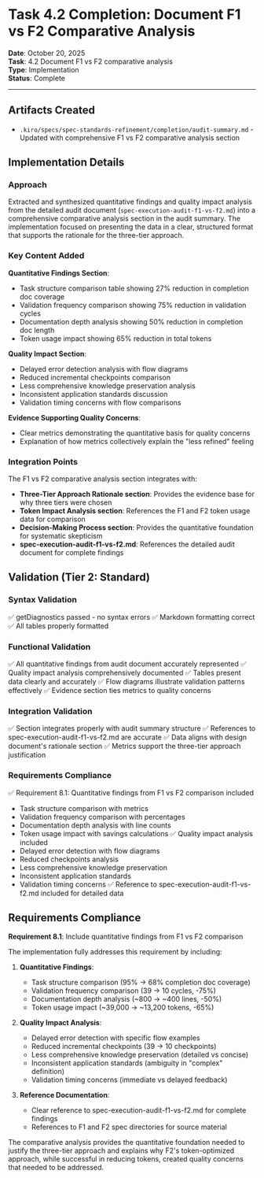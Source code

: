 # Task 4.2 Completion: Document F1 vs F2 Comparative Analysis

**Date**: October 20, 2025  
**Task**: 4.2 Document F1 vs F2 comparative analysis  
**Type**: Implementation  
**Status**: Complete

---

## Artifacts Created

- `.kiro/specs/spec-standards-refinement/completion/audit-summary.md` - Updated with comprehensive F1 vs F2 comparative analysis section

## Implementation Details

### Approach

Extracted and synthesized quantitative findings and quality impact analysis from the detailed audit document (`spec-execution-audit-f1-vs-f2.md`) into a comprehensive comparative analysis section in the audit summary. The implementation focused on presenting the data in a clear, structured format that supports the rationale for the three-tier approach.

### Key Content Added

**Quantitative Findings Section**:
- Task structure comparison table showing 27% reduction in completion doc coverage
- Validation frequency comparison showing 75% reduction in validation cycles
- Documentation depth analysis showing 50% reduction in completion doc length
- Token usage impact showing 65% reduction in total tokens

**Quality Impact Section**:
- Delayed error detection analysis with flow diagrams
- Reduced incremental checkpoints comparison
- Less comprehensive knowledge preservation analysis
- Inconsistent application standards discussion
- Validation timing concerns with flow comparisons

**Evidence Supporting Quality Concerns**:
- Clear metrics demonstrating the quantitative basis for quality concerns
- Explanation of how metrics collectively explain the "less refined" feeling

### Integration Points

The F1 vs F2 comparative analysis section integrates with:
- **Three-Tier Approach Rationale section**: Provides the evidence base for why three tiers were chosen
- **Token Impact Analysis section**: References the F1 and F2 token usage data for comparison
- **Decision-Making Process section**: Provides the quantitative foundation for systematic skepticism
- **spec-execution-audit-f1-vs-f2.md**: References the detailed audit document for complete findings

## Validation (Tier 2: Standard)

### Syntax Validation
✅ getDiagnostics passed - no syntax errors
✅ Markdown formatting correct
✅ All tables properly formatted

### Functional Validation
✅ All quantitative findings from audit document accurately represented
✅ Quality impact analysis comprehensively documented
✅ Tables present data clearly and accurately
✅ Flow diagrams illustrate validation patterns effectively
✅ Evidence section ties metrics to quality concerns

### Integration Validation
✅ Section integrates properly with audit summary structure
✅ References to spec-execution-audit-f1-vs-f2.md are accurate
✅ Data aligns with design document's rationale section
✅ Metrics support the three-tier approach justification

### Requirements Compliance
✅ Requirement 8.1: Quantitative findings from F1 vs F2 comparison included
  - Task structure comparison with metrics
  - Validation frequency comparison with percentages
  - Documentation depth analysis with line counts
  - Token usage impact with savings calculations
✅ Quality impact analysis included
  - Delayed error detection with flow diagrams
  - Reduced checkpoints analysis
  - Less comprehensive knowledge preservation
  - Inconsistent application standards
  - Validation timing concerns
✅ Reference to spec-execution-audit-f1-vs-f2.md included for detailed data

## Requirements Compliance

**Requirement 8.1**: Include quantitative findings from F1 vs F2 comparison

The implementation fully addresses this requirement by including:

1. **Quantitative Findings**:
   - Task structure comparison (95% → 68% completion doc coverage)
   - Validation frequency comparison (39 → 10 cycles, -75%)
   - Documentation depth analysis (~800 → ~400 lines, -50%)
   - Token usage impact (~39,000 → ~13,200 tokens, -65%)

2. **Quality Impact Analysis**:
   - Delayed error detection with specific flow examples
   - Reduced incremental checkpoints (39 → 10 checkpoints)
   - Less comprehensive knowledge preservation (detailed vs concise)
   - Inconsistent application standards (ambiguity in "complex" definition)
   - Validation timing concerns (immediate vs delayed feedback)

3. **Reference Documentation**:
   - Clear reference to spec-execution-audit-f1-vs-f2.md for complete findings
   - References to F1 and F2 spec directories for source material

The comparative analysis provides the quantitative foundation needed to justify the three-tier approach and explains why F2's token-optimized approach, while successful in reducing tokens, created quality concerns that needed to be addressed.
